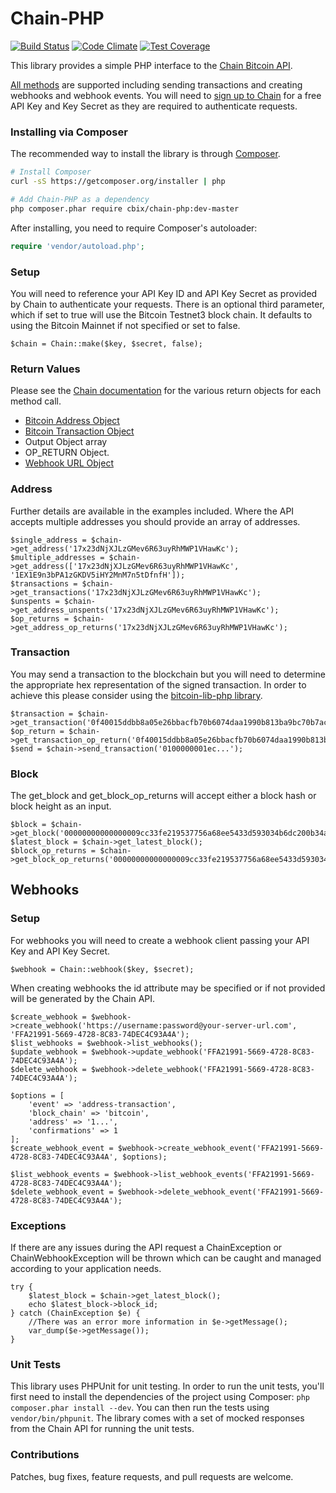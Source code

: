 Chain-PHP
========

[![Build Status](https://travis-ci.org/Digital-Currency-Research/Chain-PHP.svg)](https://travis-ci.org/Digital-Currency-Research/Chain-PHP)
[![Code Climate](https://codeclimate.com/github/Digital-Currency-Research/Chain-PHP/badges/gpa.svg)](https://codeclimate.com/github/Digital-Currency-Research/Chain-PHP)
[![Test Coverage](https://codeclimate.com/github/Digital-Currency-Research/Chain-PHP/badges/coverage.svg)](https://codeclimate.com/github/Digital-Currency-Research/Chain-PHP)

This library provides a simple PHP interface to the [Chain Bitcoin API](https://chain.com/).

[All methods](https://chain.com/docs) are supported including sending transactions and creating webhooks and webhook events. You will need to [sign up to Chain](https://chain.com/) for a free API Key and Key Secret as they are required to authenticate requests.

### Installing via Composer

The recommended way to install the library is through [Composer](http://getcomposer.org).

```bash
# Install Composer
curl -sS https://getcomposer.org/installer | php

# Add Chain-PHP as a dependency
php composer.phar require cbix/chain-php:dev-master
```

After installing, you need to require Composer's autoloader:

```php
require 'vendor/autoload.php';
```

### Setup

You will need to reference your API Key ID and API Key Secret as provided by Chain to authenticate your requests. There is an optional third parameter, which if set to true will use the Bitcoin Testnet3 block chain.
It defaults to using the Bitcoin Mainnet if not specified or set to false.

    $chain = Chain::make($key, $secret, false);

### Return Values

Please see the [Chain documentation](https://chain.com/docs/v1/) for the various return objects for each method call.

* [Bitcoin Address Object](https://chain.com/docs#bitcoin-address-transactions)
* [Bitcoin Transaction Object](https://chain.com/docs#bitcoin-address-transactions)
* Output Object array
* OP_RETURN Object.
* [Webhook URL Object](https://chain.com/docs/#object-webhooks)

### Address

Further details are available in the examples included. Where the API accepts multiple addresses you should provide an array of addresses.

    $single_address = $chain->get_address('17x23dNjXJLzGMev6R63uyRhMWP1VHawKc');
    $multiple_addresses = $chain->get_address(['17x23dNjXJLzGMev6R63uyRhMWP1VHawKc', '1EX1E9n3bPA1zGKDV5iHY2MnM7n5tDfnfH']);
    $transactions = $chain->get_transactions('17x23dNjXJLzGMev6R63uyRhMWP1VHawKc');
    $unspents = $chain->get_address_unspents('17x23dNjXJLzGMev6R63uyRhMWP1VHawKc');
    $op_returns = $chain->get_address_op_returns('17x23dNjXJLzGMev6R63uyRhMWP1VHawKc');

### Transaction

You may send a transaction to the blockchain but you will need to determine the appropriate hex representation of the signed transaction.
In order to achieve this please consider using the [bitcoin-lib-php library](https://github.com/Bit-Wasp/bitcoin-lib-php).

    $transaction = $chain->get_transaction('0f40015ddbb8a05e26bbacfb70b6074daa1990b813ba9bc70b7ac5b0b6ee2c45');
    $op_return = $chain->get_transaction_op_return('0f40015ddbb8a05e26bbacfb70b6074daa1990b813ba9bc70b7ac5b0b6ee2c45');
    $send = $chain->send_transaction('0100000001ec...');

### Block

The get_block and get_block_op_returns will accept either a block hash or block height as an input.

    $block = $chain->get_block('00000000000000009cc33fe219537756a68ee5433d593034b6dc200b34aa35fa');
    $latest_block = $chain->get_latest_block();
    $block_op_returns = $chain->get_block_op_returns('00000000000000009cc33fe219537756a68ee5433d593034b6dc200b34aa35fa');

## Webhooks

### Setup

For webhooks you will need to create a webhook client passing your API Key and API Key Secret.

    $webhook = Chain::webhook($key, $secret);

When creating webhooks the id attribute may be specified or if not provided will be generated by the Chain API.

    $create_webhook = $webhook->create_webhook('https://username:password@your-server-url.com', 'FFA21991-5669-4728-8C83-74DEC4C93A4A');
    $list_webhooks = $webhook->list_webhooks();
    $update_webhook = $webhook->update_webhook('FFA21991-5669-4728-8C83-74DEC4C93A4A');
    $delete_webhook = $webhook->delete_webhook('FFA21991-5669-4728-8C83-74DEC4C93A4A');

    $options = [
        'event' => 'address-transaction',
        'block_chain' => 'bitcoin',
        'address' => '1...',
        'confirmations' => 1
    ];
    $create_webhook_event = $webhook->create_webhook_event('FFA21991-5669-4728-8C83-74DEC4C93A4A', $options);

    $list_webhook_events = $webhook->list_webhook_events('FFA21991-5669-4728-8C83-74DEC4C93A4A');
    $delete_webhook_event = $webhook->delete_webhook_event('FFA21991-5669-4728-8C83-74DEC4C93A4A');

### Exceptions

If there are any issues during the API request a ChainException or ChainWebhookException will be thrown which can be caught
and managed according to your application needs.

    try {
        $latest_block = $chain->get_latest_block();
        echo $latest_block->block_id;
    } catch (ChainException $e) {
        //There was an error more information in $e->getMessage();
        var_dump($e->getMessage());
    }

### Unit Tests

This library uses PHPUnit for unit testing. In order to run the unit tests, you'll first need
to install the dependencies of the project using Composer: `php composer.phar install --dev`.
You can then run the tests using `vendor/bin/phpunit`. The library comes with a set of mocked responses
from the Chain API for running the unit tests.

### Contributions

Patches, bug fixes, feature requests, and pull requests are welcome.